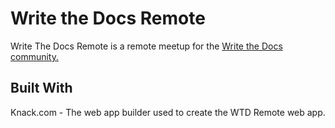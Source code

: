 # Write the Docs Remote

Write The Docs Remote is a remote meetup for the [Write the Docs community.](http://writethedocs.com/)


## Built With
Knack.com - The web app builder used to create the WTD Remote web app.
